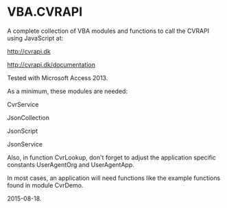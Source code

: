 # VBA.CVRAPI
A complete collection of VBA modules and functions to call the CVRAPI using JavaScript at:

   http://cvrapi.dk
   
   http://cvrapi.dk/documentation

Tested with Microsoft Access 2013.

As a minimum, these modules are needed:

   CvrService

   JsonCollection

   JsonScript

   JsonService

Also, in function CvrLookup, don't forget to adjust the application specific constants UserAgentOrg and UserAgentApp.

In most cases, an application will need functions like the example functions found in module CvrDemo.

2015-08-18.
